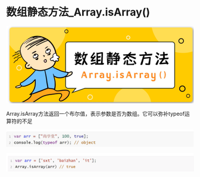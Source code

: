 <h1>数组静态方法_Array.isArray()</h1>

![Alt text](image.png)

Array.isArray方法返回一个布尔值，表示参数是否为数组。它可以弥补typeof运算符的不足

![Alt text](image-1.png)

![Alt text](image-2.png)